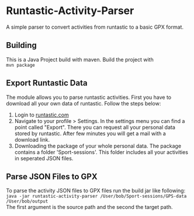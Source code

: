 # Runtastic-Activity-Parser

A simple parser to convert activities from runtastic to a basic GPX format.

## Building
This is a Java Project build with maven.
Build the project with \
 ``` mvn package ```

## Export Runtastic Data
The module allows you to parse runtastic activities. First you have to download all your own data of runtastic. 
Follow the steps below:
1. Login to [runtastic.com](https://www.runtastic.com)
2. Navigate to your profile > Settings. In the settings menu you can 
find a point called "Export". There you can request all your personal data
stored by runtastic. After few minutes you will get a mail with a download link.
3. Downloading the package of your whole personal data. The package contains 
a folder 'Sport-sessions'. This folder includes all your activities in seperated JSON files. 

## Parse JSON Files to GPX
To parse the activity JSON files to GPX files run the build jar like following: \
``` java -jar runtastic-activity-parser /User/bob/Sport-sessions/GPS-data /User/bob/output ``` \
The first argument is the source path and the second the target path.
   
